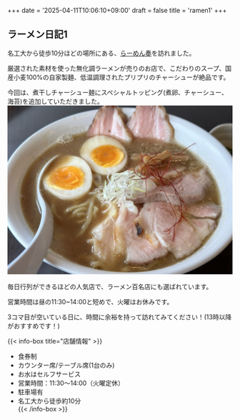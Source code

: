 +++
date = '2025-04-11T10:06:10+09:00'
draft = false
title = 'ramen1'
+++
## ラーメン日記1



名工大から徒歩10分ほどの場所にある、[らーめん奏](https://x.com/rmnknd)を訪れました。

厳選された素材を使った無化調ラーメンが売りのお店で、こだわりのスープ、国産小麦100%の自家製麺、低温調理されたプリプリのチャーシューが絶品です。
<!--more-->
今回は、煮干しチャーシュー麺にスペシャルトッピング(煮卵、チャーシュー、海苔)を追加していただきました。
![煮干しチャーシュー麺スペシャルトッピング](img/niboshi.jpeg)

毎日行列ができるほどの人気店で、ラーメン百名店にも選ばれています。

営業時間は昼の11:30~14:00と短めで、火曜はお休みです。

3コマ目が空いている日に、時間に余裕を持って訪れてみてください！(13時以降がおすすめです！)

{{< info-box title="店舗情報" >}}
- 食券制  
- カウンター席/テーブル席(1台のみ)
- お水はセルフサービス  
- 営業時間：11:30〜14:00（火曜定休）  
- 駐車場有
- 名工大から徒歩約10分  
{{< /info-box >}}


















